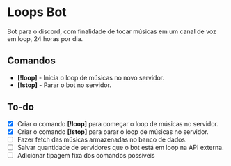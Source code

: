 # Loops Bot

Bot para o discord, com finalidade de tocar músicas em um canal de voz em loop, 24 horas por dia.

## Comandos

- **[!loop]** - Inicia o loop de músicas no novo servidor.
- **[!stop]** - Parar o bot no servidor.

## To-do

- [x] Criar o comando **[!loop]** para começar o loop de músicas no servidor.
- [x] Criar o comando **[!stop]** para parar o loop de músicas no servidor.
- [ ] Fazer fetch das músicas armazenadas no banco de dados.
- [ ] Salvar quantidade de servidores que o bot está em loop na API externa.
- [ ] Adicionar tipagem fixa dos comandos possiveis
